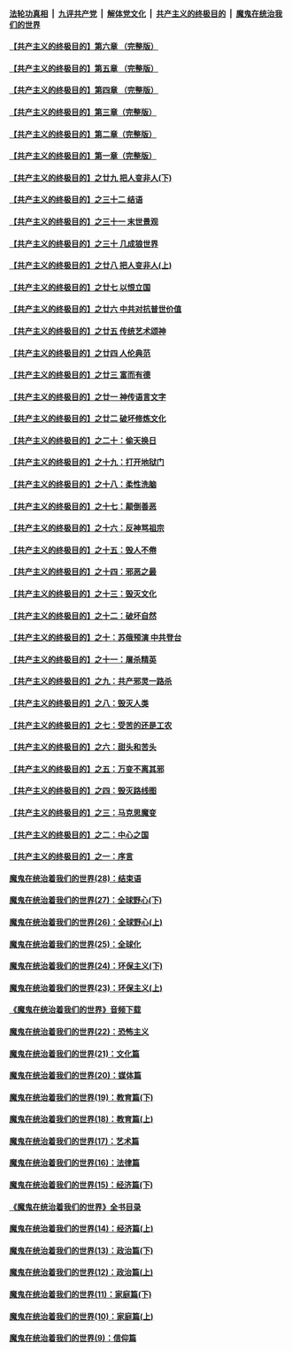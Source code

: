 ####  [法轮功真相](../../../../basic/blob/master/README.md?t=05251431) &nbsp;|&nbsp; [九评共产党](../../../../9ping.md/blob/master/README.md?t=05251431) &nbsp;|&nbsp; [解体党文化](../../../../jtdwh.md/blob/master/README.md?t=05251431)  &nbsp;|&nbsp; [共产主义的终极目的](../../../../gczydzjmd.md/blob/master/README.md?t=05251431) &nbsp;|&nbsp; [魔鬼在统治我们的世界](../../../../mgztzwmdsj.md/blob/master/README.md?t=05251431) 

#### [【共产主义的终极目的】第六章 （完整版）](../pages/nsc422/n11428913.md?t=05251431) 

#### [【共产主义的终极目的】第五章 （完整版）](../pages/nsc422/n11428912.md?t=05251431) 

#### [【共产主义的终极目的】第四章 （完整版）](../pages/nsc422/n11428907.md?t=05251431) 

#### [【共产主义的终极目的】第三章（完整版）](../pages/nsc422/n11428848.md?t=05251431) 

#### [【共产主义的终极目的】第二章（完整版）](../pages/nsc422/n11428831.md?t=05251431) 

#### [【共产主义的终极目的】第一章（完整版）](../pages/nsc422/n11417651.md?t=05251431) 

#### [【共产主义的终极目的】之廿九 把人变非人(下)](../pages/nsc422/n11344140.md?t=05251431) 

#### [【共产主义的终极目的】之三十二 结语](../pages/nsc422/n11360535.md?t=05251431) 

#### [【共产主义的终极目的】之三十一 末世景观](../pages/nsc422/n11351129.md?t=05251431) 

#### [【共产主义的终极目的】之三十 几成狼世界](../pages/nsc422/n11348280.md?t=05251431) 

#### [【共产主义的终极目的】之廿八 把人变非人(上)](../pages/nsc422/n11340492.md?t=05251431) 

#### [【共产主义的终极目的】之廿七 以恨立国](../pages/nsc422/n11336944.md?t=05251431) 

#### [【共产主义的终极目的】之廿六 中共对抗普世价值](../pages/nsc422/n11324785.md?t=05251431) 

#### [【共产主义的终极目的】之廿五 传统艺术颂神](../pages/nsc422/n11296396.md?t=05251431) 

#### [【共产主义的终极目的】之廿四 人伦典范](../pages/nsc422/n11296397.md?t=05251431) 

#### [【共产主义的终极目的】之廿三 富而有德](../pages/nsc422/n11283598.md?t=05251431) 

#### [【共产主义的终极目的】之廿一 神传语言文字](../pages/nsc422/n11263265.md?t=05251431) 

#### [【共产主义的终极目的】之廿二 破坏修炼文化](../pages/nsc422/n11245728.md?t=05251431) 

#### [【共产主义的终极目的】之二十：偷天换日](../pages/nsc422/n11238846.md?t=05251431) 

#### [【共产主义的终极目的】之十九：打开地狱门](../pages/nsc422/n11206376.md?t=05251431) 

#### [【共产主义的终极目的】之十八：柔性洗脑](../pages/nsc422/n11199994.md?t=05251431) 

#### [【共产主义的终极目的】之十七：颠倒善恶](../pages/nsc422/n11179782.md?t=05251431) 

#### [【共产主义的终极目的】之十六：反神骂祖宗](../pages/nsc422/n11166798.md?t=05251431) 

#### [【共产主义的终极目的】之十五：毁人不倦](../pages/nsc422/n11166792.md?t=05251431) 

#### [【共产主义的终极目的】之十四：邪恶之最](../pages/nsc422/n11150249.md?t=05251431) 

#### [【共产主义的终极目的】之十三：毁灭文化](../pages/nsc422/n11135227.md?t=05251431) 

#### [【共产主义的终极目的】之十二：破坏自然](../pages/nsc422/n11135214.md?t=05251431) 

#### [【共产主义的终极目的】之十：苏俄预演 中共登台](../pages/nsc422/n11118424.md?t=05251431) 

#### [【共产主义的终极目的】之十一：屠杀精英](../pages/nsc422/n11118442.md?t=05251431) 

#### [【共产主义的终极目的】之九：共产邪灵一路杀](../pages/nsc422/n11114139.md?t=05251431) 

#### [【共产主义的终极目的】之八：毁灭人类](../pages/nsc422/n11108503.md?t=05251431) 

#### [【共产主义的终极目的】之七：受苦的还是工农](../pages/nsc422/n11101809.md?t=05251431) 

#### [【共产主义的终极目的】之六：甜头和苦头](../pages/nsc422/n11096971.md?t=05251431) 

#### [【共产主义的终极目的】之五：万变不离其邪](../pages/nsc422/n11091285.md?t=05251431) 

#### [【共产主义的终极目的】之四：毁灭路线图](../pages/nsc422/n11086284.md?t=05251431) 

#### [【共产主义的终极目的】之三：马克思魔变](../pages/nsc422/n11061941.md?t=05251431) 

#### [【共产主义的终极目的】之二：中心之国](../pages/nsc422/n11047728.md?t=05251431) 

#### [【共产主义的终极目的】之一：序言](../pages/nsc422/n11086077.md?t=05251431) 

#### [魔鬼在统治着我们的世界(28)：结束语](../pages/nsc422/n10936246.md?t=05251431) 

#### [魔鬼在统治着我们的世界(27)：全球野心(下)](../pages/nsc422/n10928319.md?t=05251431) 

#### [魔鬼在统治着我们的世界(26)：全球野心(上)](../pages/nsc422/n10900318.md?t=05251431) 

#### [魔鬼在统治着我们的世界(25)：全球化](../pages/nsc422/n10788205.md?t=05251431) 

#### [魔鬼在统治着我们的世界(24)：环保主义(下)](../pages/nsc422/n10695307.md?t=05251431) 

#### [魔鬼在统治着我们的世界(23)：环保主义(上)](../pages/nsc422/n10688613.md?t=05251431) 

#### [《魔鬼在统治着我们的世界》音频下载](../pages/nsc422/n10635553.md?t=05251431) 

#### [魔鬼在统治着我们的世界(22)：恐怖主义](../pages/nsc422/n10614727.md?t=05251431) 

#### [魔鬼在统治着我们的世界(21)：文化篇](../pages/nsc422/n10597706.md?t=05251431) 

#### [魔鬼在统治着我们的世界(20)：媒体篇](../pages/nsc422/n10586579.md?t=05251431) 

#### [魔鬼在统治着我们的世界(19)：教育篇(下)](../pages/nsc422/n10564808.md?t=05251431) 

#### [魔鬼在统治着我们的世界(18)：教育篇(上)](../pages/nsc422/n10526970.md?t=05251431) 

#### [魔鬼在统治着我们的世界(17)：艺术篇](../pages/nsc422/n10499093.md?t=05251431) 

#### [魔鬼在统治着我们的世界(16)：法律篇](../pages/nsc422/n10485969.md?t=05251431) 

#### [魔鬼在统治着我们的世界(15)：经济篇(下)](../pages/nsc422/n10469975.md?t=05251431) 

#### [《魔鬼在统治着我们的世界》全书目录](../pages/nsc422/n10464261.md?t=05251431) 

#### [魔鬼在统治着我们的世界(14)：经济篇(上)](../pages/nsc422/n10457370.md?t=05251431) 

#### [魔鬼在统治着我们的世界(13)：政治篇(下)](../pages/nsc422/n10448270.md?t=05251431) 

#### [魔鬼在统治着我们的世界(12)：政治篇(上)](../pages/nsc422/n10444576.md?t=05251431) 

#### [魔鬼在统治着我们的世界(11)：家庭篇(下)](../pages/nsc422/n10440961.md?t=05251431) 

#### [魔鬼在统治着我们的世界(10)：家庭篇(上)](../pages/nsc422/n10435448.md?t=05251431) 

#### [魔鬼在统治着我们的世界(9)：信仰篇](../pages/nsc422/n10432159.md?t=05251431) 

